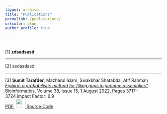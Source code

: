 ```yaml
---
layout: archive
title: "Publications"
permalink: /publications/
urlcolor: blue
author_profile: true
---
```

&nbsp;

[1] **zdsadsasd**

---

[2] asdasdasd

---
[3] **Sumit Tarafder**, Mazharul Islam, Swakkhar Shatabda, Atif Rahman <br>
    <i><a href="https://doi.org/10.1093/bioinformatics/btac404">Figbird: a probabilistic method for filling gaps in genome assemblies"</a></i>. <br>
    Bioinformatics, Volume 38, Issue 15, 1 August 2022, Pages 3717–3724.Impact Factor: 6.9 <br>
    <i class="fa fa-file-pdf-o" style="font-size: 24px;"></i> <a href="../files/figbird.pdf">PDF</a>,
    <img src="img/source_code.png" width="30"><a href="https://github.com/SumitTarafder/Figbird" > Source Code </a>
